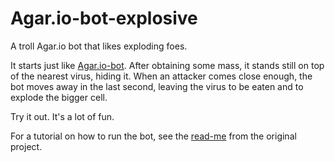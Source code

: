 # Agar.io-bot-explosive
A troll Agar.io bot that likes exploding foes.

It starts just like [Agar.io-bot](https://github.com/Apostolique/Agar.io-bot).
After obtaining some mass, it stands still on top of the nearest virus, hiding
it. When an attacker comes close enough, the bot moves away in the last second,
leaving the virus to be eaten and to explode the bigger cell.

Try it out. It's a lot of fun.

For a tutorial on how to run the bot, see the
[read-me](https://github.com/Apostolique/Agar.io-bot/blob/master/README.md)
from the original project.
